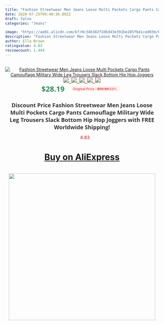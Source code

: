```yaml
---
title: "Fashion Streetwear Men Jeans Loose Multi Pockets Cargo Pants Camouflage Military Wide Leg Trousers Slack Bottom Hip Hop Joggers"
date: 2020-07-25T09:40:36.892Z
draft: false
categories: "Jeans"

image: "https://ae01.alicdn.com/kf/Hc34b382f2dbd43e391be285fb41ced03m/Fashion-Streetwear-Men-Jeans-Loose-Multi-Pockets-Cargo-Pants-Camouflage-Military-Wide-Leg-Trousers-Slack-Bottom.jpg"
description: "Fashion Streetwear Men Jeans Loose Multi Pockets Cargo Pants Camouflage Military Wide Leg Trousers Slack Bottom Hip Hop Joggers"
author: Ella Brown
ratingvalue: 4.83
reviewcount: 1.444
---
```

<br>
<div style="text-align: center;">
<a href="https://s.click.aliexpress.com/e/_97t953" target="_blank" rel="nofollow noopener noreferrer"><img alt="Fashion Streetwear Men Jeans Loose Multi Pockets Cargo Pants Camouflage Military Wide Leg Trousers Slack Bottom Hip Hop Joggers" class="magnifier-image" src="https://ae01.alicdn.com/kf/Hc34b382f2dbd43e391be285fb41ced03m/Fashion-Streetwear-Men-Jeans-Loose-Multi-Pockets-Cargo-Pants-Camouflage-Military-Wide-Leg-Trousers-Slack-Bottom.jpg_640x640.jpg">
<br>
<img style="border:1px solid salmon" src="https://ae01.alicdn.com/kf/Hc34b382f2dbd43e391be285fb41ced03m/Fashion-Streetwear-Men-Jeans-Loose-Multi-Pockets-Cargo-Pants-Camouflage-Military-Wide-Leg-Trousers-Slack-Bottom.jpg_120x120.jpg">&nbsp;&nbsp;<img style="border:1px solid salmon" src="https://ae01.alicdn.com/kf/Hf42eba6f2015415ca53bed00d5df8c58A/Fashion-Streetwear-Men-Jeans-Loose-Multi-Pockets-Cargo-Pants-Camouflage-Military-Wide-Leg-Trousers-Slack-Bottom.jpg_120x120.jpg">&nbsp;&nbsp;<img style="border:1px solid salmon" src="https://ae01.alicdn.com/kf/H525d0ab0486b47ecb94a0587f5497eafb/Fashion-Streetwear-Men-Jeans-Loose-Multi-Pockets-Cargo-Pants-Camouflage-Military-Wide-Leg-Trousers-Slack-Bottom.jpg_120x120.jpg">&nbsp;&nbsp;<img style="border:1px solid salmon" src="https://ae01.alicdn.com/kf/Hf03b6bb3840a441cb4c972f3fdf0fd9a8/Fashion-Streetwear-Men-Jeans-Loose-Multi-Pockets-Cargo-Pants-Camouflage-Military-Wide-Leg-Trousers-Slack-Bottom.jpg_120x120.jpg">&nbsp;&nbsp;<img style="border:1px solid salmon" src="https://ae01.alicdn.com/kf/H1b749cfd5e424259ad920e47ee149c81o/Fashion-Streetwear-Men-Jeans-Loose-Multi-Pockets-Cargo-Pants-Camouflage-Military-Wide-Leg-Trousers-Slack-Bottom.jpg_120x120.jpg"></a></div><br0>
<div style="text-align: center;"><span style="background-color: white; border: 0px; box-sizing: border-box; color: seagreen; display: inline-block; font-family: &quot;open sans&quot; , &quot;arial&quot; , &quot;helvetica&quot; , sans-serif , &quot;heiti&quot;; font-size: 24px; font-stretch: inherit; font-weight: 700; line-height: inherit; margin: 0px 10px 0px 0px; padding: 0px; vertical-align: middle;">$28.19 </span>
<span style="background: rgb(255 , 241 , 241); border-radius: 3px; border: 0px; box-sizing: border-box; color: #ff4747; display: inline-block; font-family: inherit; font-size: 12px; font-stretch: inherit; font-style: inherit; font-variant: inherit; font-weight: 600; line-height: inherit; margin: 0px; padding: 2px 5px; transform: scale(0.9); vertical-align: middle;">Original Price : <b style="text-decoration: line-through;">$59.98 </b> 53%&nbsp;&nbsp;</span></div>
<h1 style="color: #333333; display: inline-block; font-family: &quot;open sans&quot; , &quot;arial&quot; , &quot;helvetica&quot; , sans-serif , &quot;heiti&quot;; font-size: 18px; font-stretch: inherit; font-weight: 700; text-align: center;">Discount Price Fashion Streetwear Men Jeans Loose Multi Pockets Cargo Pants Camouflage Military Wide Leg Trousers Slack Bottom Hip Hop Joggers with FREE Worldwide Shipping!</h1>
<div style="color: #ff4747; text-align: center;">
<img src="https://4.bp.blogspot.com/-M0ZcTcb-5uY/XleCXlxnR4I/AAAAAAAAAEc/OrjgMkXV1oMQFaCRZj5HQwOCBcu3w1FegCPcBGAYYCw/s1600/star.png" style="height: 15px;">&nbsp;<b>4.83</b></div>
<div class="button_cont" align="center"><a class="buynow_a" href="https://s.click.aliexpress.com/e/_97t953" target="_blank" rel="nofollow noopener noreferrer"><H1>Buy on AliExpress</H1></a></div><br>
<div class="separator" style="clear: both; text-align: center;">
<img src="https://lh3.googleusercontent.com/-pTy5HemUv9M/XlePHvY0dAI/AAAAAAAAAE4/0nX5iRUoIWY8eMW9Dpxeirr157OZliDIgCLcBGAsYHQ/s1600/badge.gif" width="480">
</div>
